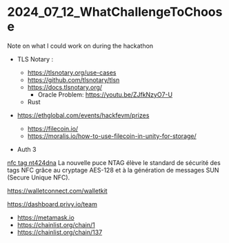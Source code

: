 # 2024_07_12_WhatChallengeToChoose
Note on what I could work on during the hackathon


- TLS Notary : 
  - https://tlsnotary.org/use-cases
  - https://github.com/tlsnotary/tlsn
  - https://docs.tlsnotary.org/
    - Oracle Problem: https://youtu.be/ZJfkNzyO7-U
  - Rust


  


- https://ethglobal.com/events/hackfevm/prizes
  - https://filecoin.io/
  - https://moralis.io/how-to-use-filecoin-in-unity-for-storage/

- Auth 3 




[nfc tag nt424dna](https://www.shopnfc.com/fr/etiquettes-nfc/313-588-tags-nfc-ntag424-dna-29mm-adhesifs.html)
La nouvelle puce NTAG élève le standard de sécurité des tags NFC grâce au cryptage AES-128 et à la génération de messages SUN (Secure Unique NFC).


https://walletconnect.com/walletkit

https://dashboard.privy.io/team



- https://metamask.io
- https://chainlist.org/chain/1
- https://chainlist.org/chain/137

